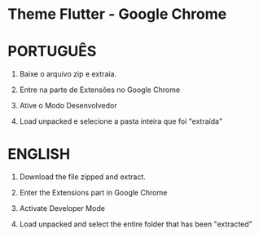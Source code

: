 # Theme Flutter - Google Chrome 

# PORTUGUÊS

1. Baixe o arquivo zip e extraia.

2. Entre na parte de Extensões no Google Chrome

3. Ative o Modo Desenvolvedor

4. Load unpacked e selecione a pasta inteira que foi "extraída"


# ENGLISH

1. Download the file zipped and extract.

2. Enter the Extensions part in Google Chrome

3. Activate Developer Mode

4. Load unpacked and select the entire folder that has been "extracted"
